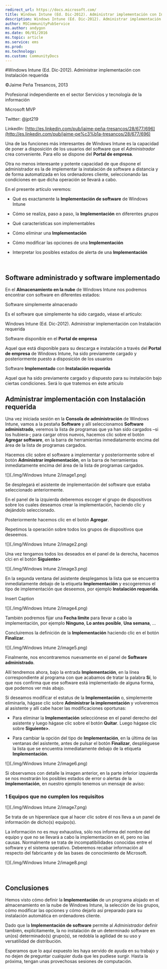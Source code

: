 ```yaml
---
redirect_url: https://docs.microsoft.com/
title: Windows Intune (Ed. Dic-2012). Administrar implementación con Instalación requerida
description: Windows Intune (Ed. Dic-2012). Administrar implementación con Instalación requerida
author: MSCommunityPubService
ms.author: andygon
ms.date: 06/01/2016
ms.topic: article
ms.service: ems
ms.prod: 
ms.technology:
ms.custom: CommunityDocs
---
```


#Windows Intune (Ed. Dic-2012). Administrar implementación con Instalación requerida


©Jaime Peña Tresancos, 2013

Profesional independiente en el sector Servicios y tecnología de la
información

Microsoft MVP

Twitter: @jpt219

LinkedIn:
[http://es.linkedin.com/pub/jaime-peña-tresancos/28/677/696](http://es.linkedin.com/pub/jaime-pe%c3%b1a-tresancos/28/677/696)

Una de las funciones más interesantes de Windows Intune es la capacidad
de poner a disposición de los usuarios del software que el
*Administrador* crea conveniente. Para ello se dispone del **Portal de
empresa**.

Otra no menos interesante y potente capacidad de que dispone el
administrador es la de implementar la instalación de software a
distancia y de forma automatizada en los ordenadores cliente,
seleccionando las condiciones en que dicha operación se llevará a cabo.

En el presente artículo veremos:

- Qué es exactamente la **Implementación de software** de Windows Intune

- Cómo se realiza, paso a paso, la **Implementación** en diferentes
*grupos*

- Qué características son implementables

- Cómo eliminar una **Implementación**

- Cómo modificar las opciones de una **Implementación**

- Interpretar los posibles estados de alerta de una **Implementación**

 

Software administrado y software implementado
---------------------------------------------

En el **Almacenamiento en la nube** de Windows Intune nos podremos
encontrar con software en diferentes estados:

Software simplemente almacenado

Es el software que simplemente ha sido cargado, véase el artículo:

Windows Intune (Ed. Dic-2012). Administrar implementación con Instalación requerida

Software disponible en el **Portal de empresa**

Aquel que está disponible para su descarga e instalación a través del
**Portal de empresa** de Windows Intune, ha sido previamente cargado y
posteriormente puesto a disposición de los usuarios

Software **Implementado** con **Instalación requerida**

Aquel que ha sido previamente cargado y dispuesto para su instalación
bajo ciertas condiciones. Será lo que tratemos en éste artículo

Administrar implementación con Instalación requerida
----------------------------------------------------

Una vez iniciada sesión en la **Consola de administración** de Windows
Intune, vamos a la pestaña **Software** y allí seleccionamos **Software
administrado**, veremos la lista de programas que ya han sido cargados
–si los hubiera-; para cargar otros nuevos, hacemos clic sobre el botón
**Agregar software**, en la barra de herramientas inmediatamente encima
del área de la lista de programas cargados.

Hacemos clic sobre el software a implementar y posteriormente sobre el
botón **Administrar implementación**, en la barra de herramientas
inmediatamente encima del área de la lista de programas cargados.

![](./img/Windows Intune 2/image1.png)
    

Se desplegará el asistente de implementación del software que estaba
seleccionado anteriormente.

En el panel de la izquierda deberemos escoger el grupo de dispositivos
sobre los cuales deseamos crear la implementación, haciendo clic y
dejándolo seleccionado.

Posteriormente hacemos clic en el botón **Agregar**.

Repetimos la operación sobre todos los grupos de dispositivos que
deseemos.

![](./img/Windows Intune 2/image2.png)
    

Una vez tengamos todos los deseados en el panel de la derecha, hacemos
clci en el botón **Siguiente&gt;**

![](./img/Windows Intune 2/image3.png)
    

En la segunda ventana del asistente desplegamos la lista que se
encuentra inmediatamente debajo de la etiqueta **Implementación** y
escogeremos el tipo de implementación que deseemos, por ejemplo
**Instalación requerida**.

Insert Caption

<!-- -->

![](./img/Windows Intune 2/image4.png)
    

También podremos fijar una **Fecha límite** para llevar a cabo la
implementación, por ejemplo **Ninguno**, **Lo antes posible**, **Una
semana**, …

Concluiremos la definición de la **Implementación** haciendo clic en el
botón **Finalizar**.

![](./img/Windows Intune 2/image5.png)
    

Finalmente, nos encontraremos nuevamente en el panel de **Software
administrado**.

Allí tendremos ahora, bajo la entrada **Implementación**, en la línea
correspondiente al programa con que acabamos de tratar la palabra
**Sí**, lo que nos confirma que ese software está implementado de alguna
forma, que podemos ver más abajo.

Si deseamos modificar el estatus de la **Implementación** o, simplemente
eliminarla, hágase clic sobre **Administrar la implementación** y
volveremos al asistente y allí cabe hacer las modificaciones oportunas:

- Para eliminar la **Implementación** selecciónese en el panel derecho del
asistente y luego hágase clic sobre el botón **Quitar**. Luego hágase
clic sobre **Siguiente&gt;**.

- Para cambiar la opción del tipo de **Implementación**, en la última de
las ventanas del asistente, antes de pulsar el botón **Finalizar**,
despliéguese la lista que se encuentra inmediatamente debajo de la
etiqueta **Implementación**.

![](./img/Windows Intune 2/image6.png)
    

Si observamos con detalle la imagen anterior, en la parte inferior
izquierda se nos mostrarán los posibles estados de error o alertas de la
**Implementación**, en nuestro ejemplo tenemos un mensaje de aviso:

### 1 Equipos que no cumplen los requisitos

![](./img/Windows Intune 2/image7.png)
    

Se trata de un hiperenlace que al hacer clic sobre él nos lleva a un
panel de información de dicho(s) equipo(s).

La información no es muy exhaustiva, sólo nos informa del nombre del
equipo y que no se llevará a cabo la implementación en él, pero no las
causas. Normalmente se trata de incompatibilidades conocidas entre el
software y el sistema operativo. Deberemos recabar información al
respecto del fabricante y de las bases de conocimiento de Microsoft.

![](./img/Windows Intune 2/image8.png)
    
 

Conclusiones
------------

Hemos visto cómo definir la **Implementación** de un programa alojado en
el almacenamiento en la nube de Windows Intune, la selección de los
grupos, cómo modificar las opciones y cómo dejarlo así preparado para su
instalación automática en ordenadores cliente.

Dado que la **Implementación de software** permite al *Administrador*
definir también, explícitamente, la no instalación de un determinado
software en un(os) determinado(s) grupo(s), se redobla la agilidad de su
uso y versatilidad de distribución.

Esperamos que lo aquí expuesto les haya servido de ayuda en su trabajo y
no dejen de preguntar cualquier duda que les pudiese surgir. Hasta la
próxima, tengan unas provechosas sesiones de computación.




